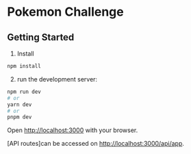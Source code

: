 # Pokemon Challenge
## Getting Started


1. Install

```bash
npm install
```


2. run the development server:

```bash
npm run dev
# or
yarn dev
# or
pnpm dev
```

Open [http://localhost:3000](http://localhost:3000) with your browser.

[API routes]can be accessed on [http://localhost:3000/api/app](http://localhost:3000/api/app).

